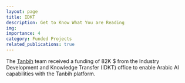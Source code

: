 ```yaml
---
layout: page
title: IDKT
description: Get to Know What You are Reading
img:
importance: 4
category: Funded Projects
related_publications: true
---
```


The [Tanbih](https://tanbih.qcri.org/) team received a funding of 82K $ from the Industry Development and Knowledge Transfer (IDKT) office to enable Arabic AI capabilities with the Tanbih platform.
